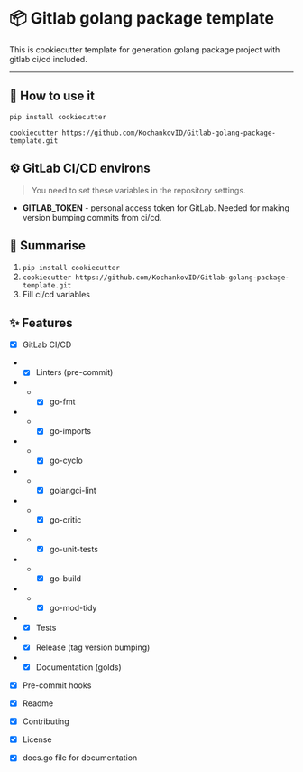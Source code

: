 # 📦 Gitlab golang package template

This is cookiecutter template for generation golang package
project with gitlab ci/cd included.

---

## 🎂 How to use it

`pip install cookiecutter`

`cookiecutter https://github.com/KochankovID/Gitlab-golang-package-template.git`

## ⚙️️ GitLab CI/CD environs

> You need to set these variables in the repository settings.

- **GITLAB_TOKEN** - personal access token for GitLab. Needed for making version
  bumping commits from ci/cd.

## 🧸 Summarise

1. `pip install cookiecutter`
2. `cookiecutter https://github.com/KochankovID/Gitlab-golang-package-template.git`
3. Fill ci/cd variables

## ✨ Features

- [x] GitLab CI/CD
- - [x] Linters (pre-commit)
- - - [x] go-fmt
- - - [x] go-imports
- - - [x] go-cyclo
- - - [x] golangci-lint
- - - [x] go-critic
- - - [x] go-unit-tests
- - - [x] go-build
- - - [x] go-mod-tidy
- - [x] Tests
- - [x] Release (tag version bumping)
- - [x] Documentation (golds)
- [x] Pre-commit hooks
- [x] Readme
- [x] Contributing
- [x] License
- [x] docs.go file for documentation

